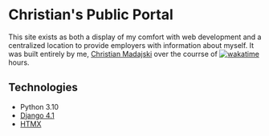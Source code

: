 # Christian's Public Portal

This site exists as both a display of my comfort with web development and a centralized location to provide employers with information about myself. It was built entirely by me, [Christian Madajski]() over the courrse of [![wakatime](https://wakatime.com/badge/user/510092ca-a9b8-48f5-bf50-9b05005ef525/project/69a7d595-bae5-42b2-9dcc-e17251616384.svg)](https://wakatime.com/badge/user/510092ca-a9b8-48f5-bf50-9b05005ef525/project/69a7d595-bae5-42b2-9dcc-e17251616384) hours.

## Technologies
- Python 3.10
- [Django 4.1](https://www.djangoproject.com/)
- [HTMX](https://htmx.org/)

